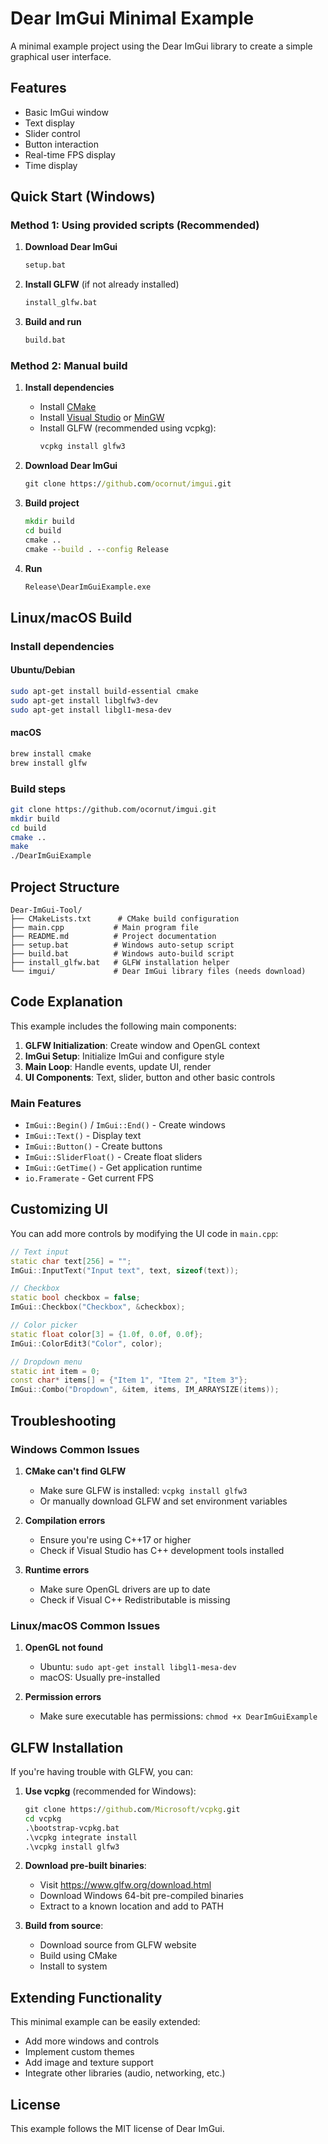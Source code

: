 # Dear ImGui Minimal Example

A minimal example project using the Dear ImGui library to create a simple graphical user interface.

## Features

- Basic ImGui window
- Text display
- Slider control
- Button interaction
- Real-time FPS display
- Time display

## Quick Start (Windows)

### Method 1: Using provided scripts (Recommended)

1. **Download Dear ImGui**
   ```cmd
   setup.bat
   ```

2. **Install GLFW** (if not already installed)
   ```cmd
   install_glfw.bat
   ```

3. **Build and run**
   ```cmd
   build.bat
   ```

### Method 2: Manual build

1. **Install dependencies**
   - Install [CMake](https://cmake.org/download/)
   - Install [Visual Studio](https://visualstudio.microsoft.com/) or [MinGW](https://www.mingw-w64.org/)
   - Install GLFW (recommended using vcpkg):
     ```cmd
     vcpkg install glfw3
     ```

2. **Download Dear ImGui**
   ```cmd
   git clone https://github.com/ocornut/imgui.git
   ```

3. **Build project**
   ```cmd
   mkdir build
   cd build
   cmake ..
   cmake --build . --config Release
   ```

4. **Run**
   ```cmd
   Release\DearImGuiExample.exe
   ```

## Linux/macOS Build

### Install dependencies

#### Ubuntu/Debian
```bash
sudo apt-get install build-essential cmake
sudo apt-get install libglfw3-dev
sudo apt-get install libgl1-mesa-dev
```

#### macOS
```bash
brew install cmake
brew install glfw
```

### Build steps
```bash
git clone https://github.com/ocornut/imgui.git
mkdir build
cd build
cmake ..
make
./DearImGuiExample
```

## Project Structure

```
Dear-ImGui-Tool/
├── CMakeLists.txt      # CMake build configuration
├── main.cpp           # Main program file
├── README.md          # Project documentation
├── setup.bat          # Windows auto-setup script
├── build.bat          # Windows auto-build script
├── install_glfw.bat   # GLFW installation helper
└── imgui/             # Dear ImGui library files (needs download)
```

## Code Explanation

This example includes the following main components:

1. **GLFW Initialization**: Create window and OpenGL context
2. **ImGui Setup**: Initialize ImGui and configure style
3. **Main Loop**: Handle events, update UI, render
4. **UI Components**: Text, slider, button and other basic controls

### Main Features

- `ImGui::Begin()` / `ImGui::End()` - Create windows
- `ImGui::Text()` - Display text
- `ImGui::Button()` - Create buttons
- `ImGui::SliderFloat()` - Create float sliders
- `ImGui::GetTime()` - Get application runtime
- `io.Framerate` - Get current FPS

## Customizing UI

You can add more controls by modifying the UI code in `main.cpp`:

```cpp
// Text input
static char text[256] = "";
ImGui::InputText("Input text", text, sizeof(text));

// Checkbox
static bool checkbox = false;
ImGui::Checkbox("Checkbox", &checkbox);

// Color picker
static float color[3] = {1.0f, 0.0f, 0.0f};
ImGui::ColorEdit3("Color", color);

// Dropdown menu
static int item = 0;
const char* items[] = {"Item 1", "Item 2", "Item 3"};
ImGui::Combo("Dropdown", &item, items, IM_ARRAYSIZE(items));
```

## Troubleshooting

### Windows Common Issues

1. **CMake can't find GLFW**
   - Make sure GLFW is installed: `vcpkg install glfw3`
   - Or manually download GLFW and set environment variables

2. **Compilation errors**
   - Ensure you're using C++17 or higher
   - Check if Visual Studio has C++ development tools installed

3. **Runtime errors**
   - Make sure OpenGL drivers are up to date
   - Check if Visual C++ Redistributable is missing

### Linux/macOS Common Issues

1. **OpenGL not found**
   - Ubuntu: `sudo apt-get install libgl1-mesa-dev`
   - macOS: Usually pre-installed

2. **Permission errors**
   - Make sure executable has permissions: `chmod +x DearImGuiExample`

## GLFW Installation

If you're having trouble with GLFW, you can:

1. **Use vcpkg** (recommended for Windows):
   ```cmd
   git clone https://github.com/Microsoft/vcpkg.git
   cd vcpkg
   .\bootstrap-vcpkg.bat
   .\vcpkg integrate install
   .\vcpkg install glfw3
   ```

2. **Download pre-built binaries**:
   - Visit https://www.glfw.org/download.html
   - Download Windows 64-bit pre-compiled binaries
   - Extract to a known location and add to PATH

3. **Build from source**:
   - Download source from GLFW website
   - Build using CMake
   - Install to system

## Extending Functionality

This minimal example can be easily extended:

- Add more windows and controls
- Implement custom themes
- Add image and texture support
- Integrate other libraries (audio, networking, etc.)

## License

This example follows the MIT license of Dear ImGui.

